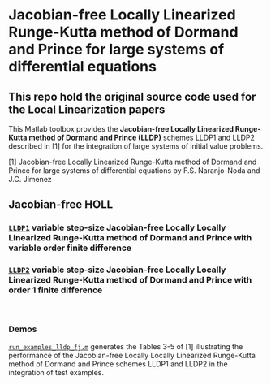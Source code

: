 # Jacobian-free Locally Linearized Runge-Kutta method of Dormand and Prince for large systems of differential equations

## This repo hold the original source code used for the Local Linearization papers

This Matlab toolbox provides the <strong>Jacobian-free Locally Linearized Runge-Kutta method of Dormand and Prince (LLDP)</strong> schemes LLDP1 and LLDP2 described in [1] for the integration of large systems of initial value problems.

[1] Jacobian-free Locally Linearized Runge-Kutta method of Dormand and Prince for large systems of differential equations
    by F.S. Naranjo-Noda and J.C. Jimenez
## <strong>Jacobian-free HOLL</strong>

### [```LLDP1```](./llint/LLDP1.m) variable step-size Jacobian-free Locally Locally Linearized Runge-Kutta method of Dormand and Prince with variable order finite difference

### [```LLDP2```](./llint/LLDP2.m) variable step-size Jacobian-free Locally Locally Linearized Runge-Kutta method of Dormand and Prince with order 1 finite difference

<br/>

### <strong>Demos</strong>

[`run_examples_lldp_fj.m`](./demo/run_examples_lldp_fj.m) generates the Tables 3-5 of [1] illustrating the performance of the Jacobian-free Locally Locally Linearized Runge-Kutta method of Dormand and Prince schemes LLDP1 and LLDP2 in the integration of test examples.

